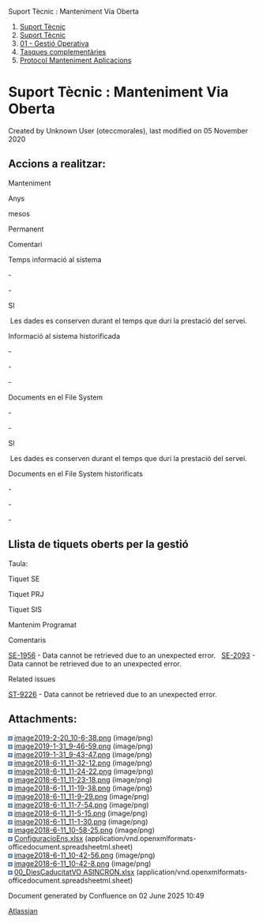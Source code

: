 Suport Tècnic : Manteniment Via Oberta  

1.  [Suport Tècnic](index.html)
2.  [Suport Tècnic](13893782.html)
3.  [01 - Gestió Operativa](26313391.html)
4.  [Tasques complementàries](26313409.html)
5.  [Protocol Manteniment Aplicacions](Protocol-Manteniment-Aplicacions_39911467.html)

Suport Tècnic : Manteniment Via Oberta
======================================

Created by Unknown User (oteccmorales), last modified on 05 November 2020

  

Accions a realitzar:
--------------------

Manteniment

Anys

mesos

Permanent

Comentari

Temps informació al sistema

\-

\-

SI

 Les dades es conserven durant el temps que duri la prestació del servei.

Informació al sistema historificada

\-

\-

\-

  

Documents en el File System

\-

\-

SI

 Les dades es conserven durant el temps que duri la prestació del servei.

Documents en el File System historificats

\-

\-

\-

  

Llista de tiquets oberts per la gestió
--------------------------------------

Taula:

Tiquet SE

Tiquet PRJ

Tiquet SIS

Mantenim Programat

Comentaris

[SE-1956](https://contacte.aoc.cat/browse/SE-1956?src=confmacro) - Data cannot be retrieved due to an unexpected error.   [SE-2093](https://contacte.aoc.cat/browse/SE-2093?src=confmacro) - Data cannot be retrieved due to an unexpected error.

  

  

  

  

  

  

Related issues

[ST-9226](https://contacte.aoc.cat/browse/ST-9226?src=confmacro) - Data cannot be retrieved due to an unexpected error.

  

Attachments:
------------

![](images/icons/bullet_blue.gif) [image2019-2-20\_10-6-38.png](attachments/41517531/41517532.png) (image/png)  
![](images/icons/bullet_blue.gif) [image2019-1-31\_9-46-59.png](attachments/41517531/41517533.png) (image/png)  
![](images/icons/bullet_blue.gif) [image2019-1-31\_9-43-47.png](attachments/41517531/41517534.png) (image/png)  
![](images/icons/bullet_blue.gif) [image2018-6-11\_11-32-12.png](attachments/41517531/41517535.png) (image/png)  
![](images/icons/bullet_blue.gif) [image2018-6-11\_11-24-22.png](attachments/41517531/41517536.png) (image/png)  
![](images/icons/bullet_blue.gif) [image2018-6-11\_11-23-18.png](attachments/41517531/41517537.png) (image/png)  
![](images/icons/bullet_blue.gif) [image2018-6-11\_11-19-38.png](attachments/41517531/41517538.png) (image/png)  
![](images/icons/bullet_blue.gif) [image2018-6-11\_11-9-29.png](attachments/41517531/41517539.png) (image/png)  
![](images/icons/bullet_blue.gif) [image2018-6-11\_11-7-54.png](attachments/41517531/41517540.png) (image/png)  
![](images/icons/bullet_blue.gif) [image2018-6-11\_11-5-15.png](attachments/41517531/41517541.png) (image/png)  
![](images/icons/bullet_blue.gif) [image2018-6-11\_11-1-30.png](attachments/41517531/41517542.png) (image/png)  
![](images/icons/bullet_blue.gif) [image2018-6-11\_10-58-25.png](attachments/41517531/41517543.png) (image/png)  
![](images/icons/bullet_blue.gif) [ConfiguracioEns.xlsx](attachments/41517531/41517544.xlsx) (application/vnd.openxmlformats-officedocument.spreadsheetml.sheet)  
![](images/icons/bullet_blue.gif) [image2018-6-11\_10-42-56.png](attachments/41517531/41517545.png) (image/png)  
![](images/icons/bullet_blue.gif) [image2018-6-11\_10-42-8.png](attachments/41517531/41517546.png) (image/png)  
![](images/icons/bullet_blue.gif) [00\_DiesCaducitatVO ASINCRON.xlsx](attachments/41517531/41518057.xlsx) (application/vnd.openxmlformats-officedocument.spreadsheetml.sheet)  

Document generated by Confluence on 02 June 2025 10:49

[Atlassian](http://www.atlassian.com/)
